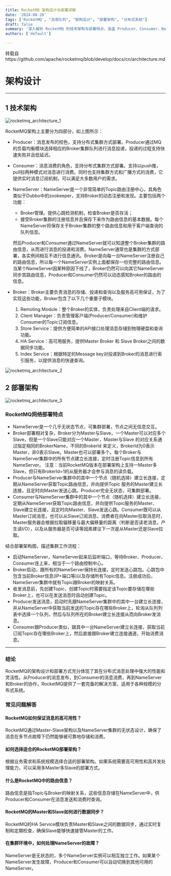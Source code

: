 ```yaml
---
title: RocketMQ 架构设计与部署详解
date: '2024-08-26'
tags: ['RocketMQ', "消息队列", "架构设计", "部署架构", "分布式系统"]
draft: false
summary: '深入解析 RocketMQ 的技术架构与部署特点，涵盖 Producer、Consumer、NameServer 和 Broker 的角色与工作流程。'
authors: ['default']

---
```


转载自https://github.com/apache/rocketmq/blob/develop/docs/cn/architecture.md

# **架构设计**

---

## **1 技术架构**



![rocketmq_architecture_1](/static/images/202408/rocketmq_architecture_1.png)

RocketMQ架构上主要分为四部分，如上图所示：

- Producer：消息发布的校色，支持分布式集群方式部署。Producer通过MQ的负载均衡模块选择相应的Broker集群队列进行消息投递，投递的过程支持快速失败并且低延迟。

- Consumer：消息消费的角色，支持分布式集群方式部署。支持以push推，pull拉两种模式对消息进行消费。同时也支持集群方式和广播方式的消费，它提供实时消息订阅机制，可以满足大多数用户的需求。

- NameServer：NameServer是一个非常简单的Topic路由注册中心，其角色类似于Dubbo中的zookeeper，支持Broker的动态注册和发现。主要包括两个功能：

  - Broker管理。提供心跳检测机制，检查Broker是否存活；
  - 接受Broker集群的注册信息并且保存下来作为路由信息的基本数据。每个NameServer将保存关于Broker集群的整个路由信息和用于客户端查询的队列信息。

  然后Producer和Consumer通过NameServer就可以知道整个Broker集群的路由信息，从而进行消息的投递和消费。NameServer通常也是集群的方式部署，各实例间相互不进行信息通讯。Broker是向每一台NameServer注册自己的路由信息，所以每一个NameServer实例上面都保存一份完整的路由信息。当某个NameServer因某种原因下线了，Broker仍然可以向其它NameServer同步其路由信息，Producer和Consumer仍然可以动态感知Broker的路由的信息。

- Broker：Broker主要负责消息的存储、投递和查询以及服务高可用保证，为了实现这些功能，Broker包含了以下几个重要子模块。

  1. Remoting Module：整个Broker的实体，负责处理来自Client端的请求。
  2. Client Manager：负责管理客户端(Producer/Consumer)和维护Consumer的Topic订阅信息。
  3. Store Service：提供方便简单的API接口处理消息存储到物理硬盘和查询功能。
  4. HA Service：高可用服务，提供Master Broker 和 Slave Broker之间的数据同步功能。
  5. Index Service：根据特定的Message key对投递到Broker的消息进行索引服务，以提供消息的快速查询。

![rocketmq_architecture_2](/static/images/202408/rocketmq_architecture_2.png)

## **2 部署架构**

![rocketmq_architecture_3](/static/images/202408/rocketmq_architecture_3.png)

### **RocketMQ网络部署特点**

- NameServer是一个几乎无状态节点，可集群部署，节点之间无信息交互。
- Broker部署相对复杂，Broker分为Master与Slave，一个Master可以对应多个Slave，但是一个Slave只能对应一个Master，Master与Slave 的对应关系通过指定相同的BrokerName，不同的BrokerId 来定义，BrokerId为0表示Master，非0表示Slave。Master也可以部署多个。每个Broker与NameServer集群中的所有节点建立长连接，定时注册Topic信息到所有NameServer。 注意：当前RocketMQ版本在部署架构上支持一Master多Slave，但只有BrokerId=1的从服务器才会参与消息的读负载。
- Producer与NameServer集群中的其中一个节点（随机选择）建立长连接，定期从NameServer获取Topic路由信息，并向提供Topic 服务的Master建立长连接，且定时向Master发送心跳。Producer完全无状态，可集群部署。
- Consumer与NameServer集群中的其中一个节点（随机选择）建立长连接，定期从NameServer获取Topic路由信息，并向提供Topic服务的Master、Slave建立长连接，且定时向Master、Slave发送心跳。Consumer既可以从Master订阅消息，也可以从Slave订阅消息，消费者在向Master拉取消息时，Master服务器会根据拉取偏移量与最大偏移量的距离（判断是否读老消息，产生读I/O），以及从服务器是否可读等因素建议下一次是从Master还是Slave拉取。

结合部署架构图，描述集群工作流程：

- 启动NameServer，NameServer起来后监听端口，等待Broker、Producer、Consumer连上来，相当于一个路由控制中心。
- Broker启动，跟所有的NameServer保持长连接，定时发送心跳包。心跳包中包含当前Broker信息(IP+端口等)以及存储所有Topic信息。注册成功后，NameServer集群中就有Topic跟Broker的映射关系。
- 收发消息前，先创建Topic，创建Topic时需要指定该Topic要存储在哪些Broker上，也可以在发送消息时自动创建Topic。
- Producer发送消息，启动时先跟NameServer集群中的其中一台建立长连接，并从NameServer中获取当前发送的Topic存在哪些Broker上，轮询从队列列表中选择一个队列，然后与队列所在的Broker建立长连接从而向Broker发消息。
- Consumer跟Producer类似，跟其中一台NameServer建立长连接，获取当前订阅Topic存在哪些Broker上，然后直接跟Broker建立连接通道，开始消费消息。

---

### **结论**

RocketMQ的架构设计和部署方式充分体现了其在分布式消息处理中强大的性能和灵活性。从Producer的消息发布，到Consumer的消息消费，再到NameServer和Broker的协作，RocketMQ提供了一套完备的解决方案，适用于各种规模的分布式系统。

### **常见问题解答**

#### **RocketMQ如何保证消息的高可用性？**

RocketMQ通过Master-Slave架构以及NameServer集群的无状态设计，确保了消息在多节点故障下仍然能够被可靠地存储和消费。

#### **如何选择适合的RocketMQ部署架构？**

根据业务需求和系统规模选择合适的部署架构。如果系统需要高可用性和高并发处理能力，可以采用多Master多Slave的部署方式。

#### **什么是RocketMQ中的路由信息？**

路由信息是指Topic与Broker的映射关系，这些信息存储在NameServer中，供Producer和Consumer在消息发送和消费时查询。

#### **RocketMQ的Master和Slave如何进行数据同步？**

RocketMQ的HA Service模块负责Master和Slave之间的数据同步，通过实时复制和定期检查，确保Slave能够快速接管Master的工作。

#### **在集群环境中，如何处理NameServer的故障？**

NameServer是无状态的，多个NameServer实例可以相互独立工作。如果某个NameServer发生故障，Producer和Consumer可以自动切换到其他可用的NameServer。